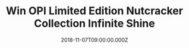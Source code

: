 ---
campaign-uuid: "c-b4c7bc0d-16e5-4c94-8cd6-ef55621ac4ec"
type: "Competition"
category: "Gifts"
date: "2018-11-07T09:00:00.000Z"
end-date: "2019-01-07T23:59:00.000Z"
disable-form: false
is_promoted: false
has_entry_page: true
title: "Win OPI Limited Edition Nutcracker Collection Infinite Shine"
competition-description: "<p>OPI has revolutionised the nail industry with their iconic\
  \ bottles, superior product quality, and unforgettable and fun shade names. They\
  \ have done it again and to celebrate the holidays they have created a limited edition\
  \ colors inspired by Disney's \"The Nutcracker & the Four Realms\" in OPI's '18\
  \ Holiday Collection Infinite Shine Mini 12- Pack!</p>\r\n<p>If you believe that\
  \ there’s no moment in life that colour can’t tackle.. enter below for a chance\
  \ to win.</p>"
hero-header: "Win OPI Limited Edition Nutcracker Collection Infinite Shine"
terms-confirmation: "N/A"
banner-img: "https://assets.expresslyapp.com/asset-62758dc3-b98f-479f-aa81-c4c7bed9dd39.jpg"
logo-left-href: "http://club.expressly.io"
logo-left-image: "https://assets.expresslyapp.com/asset-00f55084-3963-4cd1-8d1b-e2491a5702f0.jpg"
logo-left-title: "expressly club"
bg-image-hero: "https://assets.expresslyapp.com/asset-3c4fb7ac-dec6-4151-952d-1aa31431d973.jpg"
bg-image-first: "https://assets.expresslyapp.com/asset-7e5ab127-6b5c-483e-a3bd-c2dfb3f90009.jpg"
section1-content: "<p>This holiday, OPI is travelling through the four realms! In\
  \ collaboration with Disney’s The Nutcracker and the Four Realms, we present to\
  \ you 12 new festive nail polish colours and 3 perfectly coordinating glitter shades\
  \ that are sure to be on everyone’s wish list.</p>\r\n<p>Inspired by the drama and\
  \ visuals of the film, this collection has something for everyone from light, wintry\
  \ shades to rich, moody colours- all of which are available in our Nail Lacquer,\
  \ Infinite Shine, and GelColour formulations!</p>\r\n<p>They’re limited edition,\
  \ so enter the form below for a chance to win and get ready to stand out anywhere\
  \ you go!</p>"
entry-title: "Win OPI Limited Edition Nutcracker Collection Infinite Shine"
entry-content: "Enter the draw to win OPI Limited Edition Nutcracker Collection Infinite\
  \ Shine by completing the form below before 23:59 on 7th of January 2018."
has-winner: true
winner-title: "CONGRATULATIONS to Renee K. who won the OPI Limited Edition Nutcracker\
  \ Collection Infinite Shine!"
winner-banner: "https://assets.expresslyapp.com/asset-ad8f0cb3-a88b-4c48-b98e-75bcde691412.jpg"
prize-description: "OPI Limited Edition Nutcracker Collection Infinite Shine."
special-conditions: "Multiple entries are allowed up to one every day."
country-restrictions:
- "GB"
---